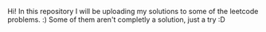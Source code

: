 Hi!
In this repository I will be uploading my solutions to some of the leetcode problems. :)
Some of them aren't completly a solution, just a try :D
